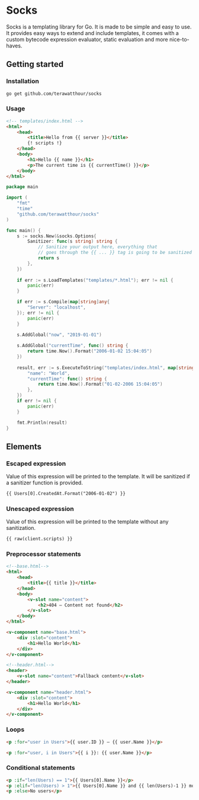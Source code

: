 # Socks

Socks is a templating library for Go. It is made to be simple
and easy to use. It provides easy ways to extend and include
templates, it comes with a custom bytecode expression evaluator, 
static evaluation and more nice-to-haves. 

## Getting started

### Installation
```bash
go get github.com/terawatthour/socks
```

### Usage
```html
<!-- templates/index.html -->
<html>
    <head>
        <title>Hello from {{ server }}</title>
        {! scripts !}
    </head>
    <body>
        <h1>Hello {{ name }}</h1>
        <p>The current time is {{ currentTime() }}</p>
    </body>
</html>
```

```go
package main

import (
    "fmt"
    "time"
    "github.com/terawatthour/socks"
)

func main() {
    s := socks.New(&socks.Options{
        Sanitizer: func(s string) string {
            // Sanitize your output here, everything that
            // goes through the {{ ... }} tag is going to be sanitized 
            return s
        },
    })
	
    if err := s.LoadTemplates("templates/*.html"); err != nil {
        panic(err)
    }

    if err := s.Compile(map[string]any{
        "Server": "localhost",
    }); err != nil {
        panic(err)
    }

    s.AddGlobal("now", "2019-01-01")
	
    s.AddGlobal("currentTime", func() string {
        return time.Now().Format("2006-01-02 15:04:05")
    })
	
    result, err := s.ExecuteToString("templates/index.html", map[string]any{
        "name": "World",
        "currentTime": func() string {
            return time.Now().Format("01-02-2006 15:04:05")
        },
    })
    if err != nil {
        panic(err)
    }

    fmt.Println(result)
}
```

## Elements

### Escaped expression
Value of this expression will be printed to the template.
It will be sanitized if a sanitizer function is provided.
```html
{{ Users[0].CreatedAt.Format("2006-01-02") }}
```

### Unescaped expression
Value of this expression will be printed to the template without any sanitization.
```html
{{ raw(client.scripts) }}
```

### Preprocessor statements
```html
<!--base.html-->
<html>
    <head>
        <title>{{ title }}</title>
    </head>
    <body>
        <v-slot name="content">
            <h2>404 – Content not found</h2>
        </v-slot>
    </body>
</html>
```
```html
<v-component name="base.html">
    <div :slot="content">
        <h1>Hello World</h1>
    </div>
</v-component>
```
```html
<!--header.html-->
<header>
    <v-slot name="content">Fallback content</v-slot>
</header>
```
```html
<v-component name="header.html">
    <div :slot="content">
        <h1>Hello World</h1>
    </div>
</v-component>
```

### Loops

```html
<p :for="user in Users">{{ user.ID }} – {{ user.Name }}</p>

<p :for="user, i in Users">{{ i }}: {{ user.Name }}</p>
```

### Conditional statements
```html
<p :if="len(Users) == 1">{{ Users[0].Name }}</p>
<p :elif="len(Users) > 1">{{ Users[0].Name }} and {{ len(Users)-1 }} more...</p>
<p :else>No users</p>
```
